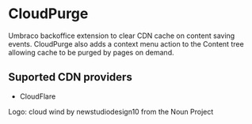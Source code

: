 # CloudPurge
Umbraco backoffice extension to clear CDN cache on content saving events. 
CloudPurge also adds a context menu action to the Content tree allowing cache to be purged by pages on demand.

## Suported CDN providers
 - CloudFlare

Logo: cloud wind by newstudiodesign10 from the Noun Project
